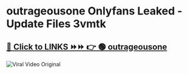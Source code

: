 
 # outrageousone Onlyfans Leaked - Update Files 3vmtk

## <h2><a href="https://clipsfans.com/outrageousone&ref=git">🔗 Click to LINKS ⏩⏩ 👉 🟢 outrageousone </a></h2>

<a href="https://clipsfans.com/outrageousone&ref=git" rel="nofollow" data-target="animated-image.originalLink"><img src="https://i.ibb.co.com/xMMVF88/686577567.gif" alt="Viral Video Original" style="max-width: 100%; display: inline-block;" data-target="animated-image.originalImage"></a>

